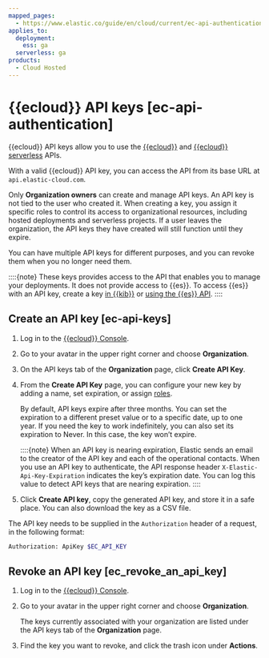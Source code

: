 ```yaml
---
mapped_pages:
  - https://www.elastic.co/guide/en/cloud/current/ec-api-authentication.html
applies_to:
  deployment:
    ess: ga
  serverless: ga
products:
  - Cloud Hosted
---
```


# {{ecloud}} API keys [ec-api-authentication]

{{ecloud}} API keys allow you to use the [{{ecloud}}](https://www.elastic.co/docs/api/doc/cloud/) and [{{ecloud}} serverless](https://www.elastic.co/docs/api/doc/elastic-cloud-serverless/) APIs.

With a valid {{ecloud}} API key, you can access the API from its base URL at `api.elastic-cloud.com`.

Only **Organization owners** can create and manage API keys. An API key is not tied to the user who created it. When creating a key, you assign it specific roles to control its access to organizational resources, including hosted deployments and serverless projects. If a user leaves the organization, the API keys they have created will still function until they expire.

You can have multiple API keys for different purposes, and you can revoke them when you no longer need them.

::::{note}
These keys provides access to the API that enables you to manage your deployments. It does not provide access to {{es}}. To access {{es}} with an API key, create a key [in {{kib}}](elasticsearch-api-keys.md) or [using the {{es}} API](https://www.elastic.co/docs/api/doc/elasticsearch/operation/operation-security-create-api-key).
::::

## Create an API key [ec-api-keys]

1. Log in to the [{{ecloud}} Console](https://cloud.elastic.co?page=docs&placement=docs-body).
2. Go to your avatar in the upper right corner and choose **Organization**.
3. On the API keys tab of the **Organization** page, click **Create API Key**.
4. From the **Create API Key** page, you can configure your new key by adding a name, set expiration, or assign [roles](../users-roles/cloud-organization/user-roles.md).

    By default, API keys expire after three months. You can set the expiration to a different preset value or to a specific date, up to one year. If you need the key to work indefinitely, you can also set its expiration to Never. In this case, the key won’t expire.

    ::::{note}
    When an API key is nearing expiration, Elastic sends an email to the creator of the API key and each of the operational contacts. When you use an API key to authenticate, the API response header `X-Elastic-Api-Key-Expiration` indicates the key’s expiration date. You can log this value to detect API keys that are nearing expiration.
    ::::

5. Click **Create API key**, copy the generated API key, and store it in a safe place. You can also download the key as a CSV file.

The API key needs to be supplied in the `Authorization` header of a request, in the following format:

```sh
Authorization: ApiKey $EC_API_KEY
```


## Revoke an API key [ec_revoke_an_api_key]

1. Log in to the [{{ecloud}} Console](https://cloud.elastic.co?page=docs&placement=docs-body).
2. Go to your avatar in the upper right corner and choose **Organization**.

    The keys currently associated with your organization are listed under the API keys tab of the **Organization** page.

3. Find the key you want to revoke, and click the trash icon under **Actions**.
